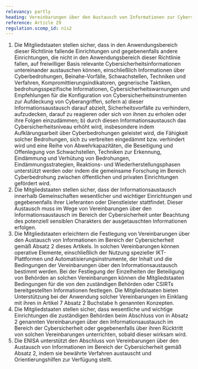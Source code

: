 ```yaml
---
relevancy: partly
heading: Vereinbarungen über den Austausch von Informationen zur Cybersicherheit
reference: Article 29
regulation.scomp_id: nis2
---
```


1. Die Mitgliedstaaten stellen sicher, dass in den Anwendungsbereich dieser Richtlinie fallende Einrichtungen und gegebenenfalls andere Einrichtungen, die nicht in den Anwendungsbereich dieser Richtlinie fallen, auf freiwilliger Basis relevante Cybersicherheitsinformationen untereinander austauschen können, einschließlich Informationen über Cyberbedrohungen, Beinahe-Vorfälle, Schwachstellen, Techniken und Verfahren, Kompromittierungsindikatoren, gegnerische Taktiken, bedrohungsspezifische Informationen, Cybersicherheitswarnungen und Empfehlungen für die Konfiguration von Cybersicherheitsinstrumenten zur Aufdeckung von Cyberangriffen, sofern
    a) dieser Informationsaustausch darauf abzielt, Sicherheitsvorfälle zu verhindern, aufzudecken, darauf zu reagieren oder sich von ihnen zu erholen oder ihre Folgen einzudämmen;
    b) durch diesen Informationsaustausch das Cybersicherheitsniveau erhöht wird, insbesondere indem Aufklärungsarbeit über Cyberbedrohungen geleistet wird, die Fähigkeit solcher Bedrohungen, sich zu verbreiten eingedämmt bzw. verhindert wird und eine Reihe von Abwehrkapazitäten, die Beseitigung und Offenlegung von Schwachstellen, Techniken zur Erkennung, Eindämmung und Verhütung von Bedrohungen, Eindämmungsstrategien, Reaktions- und Wiederherstellungsphasen unterstützt werden oder indem die gemeinsame Forschung im Bereich Cyberbedrohung zwischen öffentlichen und privaten Einrichtungen gefördert wird.
2. Die Mitgliedstaaten stellen sicher, dass der Informationsaustausch innerhalb Gemeinschaften wesentlicher und wichtiger Einrichtungen und gegebenenfalls ihrer Lieferanten oder Dienstleister stattfindet. Dieser Austausch muss im Wege von Vereinbarungen über den Informationsaustausch im Bereich der Cybersicherheit unter Beachtung des potenziell sensiblen Charakters der ausgetauschten Informationen erfolgen.
3. Die Mitgliedstaaten erleichtern die Festlegung von Vereinbarungen über den Austausch von Informationen im Bereich der Cybersicherheit gemäß Absatz 2 dieses Artikels. In solchen Vereinbarungen können operative Elemente, einschließlich der Nutzung spezieller IKT-Plattformen und Automatisierungsinstrumente, der Inhalt und die Bedingungen der Vereinbarungen über den Informationsaustausch bestimmt werden. Bei der Festlegung der Einzelheiten der Beteiligung von Behörden an solchen Vereinbarungen können die Mitgliedstaaten Bedingungen für die von den zuständigen Behörden oder CSIRTs bereitgestellten Informationen festlegen. Die Mitgliedstaaten bieten Unterstützung bei der Anwendung solcher Vereinbarungen im Einklang mit ihren in Artikel 7 Absatz 2 Buchstabe h genannten Konzepten.
4. Die Mitgliedstaaten stellen sicher, dass wesentliche und wichtige Einrichtungen die zuständigen Behörden beim Abschluss von in Absatz 2 genannten Vereinbarungen über den Informationsaustausch im Bereich der Cybersicherheit oder gegebenenfalls über ihren Rücktritt von solchen Vereinbarungen unterrichten, sobald dieser wirksam wird.
5. Die ENISA unterstützt den Abschluss von Vereinbarungen über den Austausch von Informationen im Bereich der Cybersicherheit gemäß Absatz 2, indem sie bewährte Verfahren austauscht und Orientierungshilfen zur Verfügung stellt.
